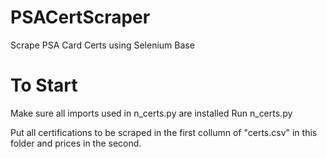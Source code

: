 # PSACertScraper
Scrape PSA Card Certs using Selenium Base

# To Start
Make sure all imports used in n_certs.py are installed
Run n_certs.py

Put all certifications to be scraped in the first collumn of "certs.csv" in this folder and prices in the second.
